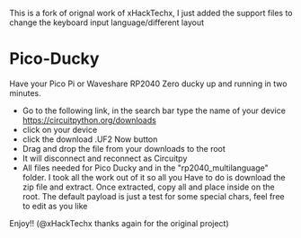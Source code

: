 This is a fork of orignal work of xHackTechx, I just added the support files to change the keyboard input language/different layout
# Pico-Ducky
Have your Pico Pi or Waveshare RP2040 Zero ducky up and running in two minutes.
* Go to the following link, in the search bar type the name of your device https://circuitpython.org/downloads
* click on your device
* click the download .UF2 Now button
* Drag and drop the file from your downloads to the root
* It will disconnect and reconnect as Circuitpy
* All files needed for Pico Ducky and in the "rp2040_multilanguage" folder. I took all the work out of it so all you Have to do is download the zip file and extract. Once extracted, copy all and place inside on the root.
The default payload is just a test for some special chars, feel free to edit as you like

Enjoy!! (@xHackTechx thanks again for the original project)
